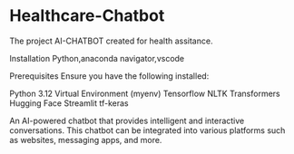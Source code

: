 # Healthcare-Chatbot
The project AI-CHATBOT created for health assitance. 

Installation
Python,anaconda navigator,vscode

Prerequisites
Ensure you have the following installed:

Python 3.12
Virtual Environment (myenv)
Tensorflow
NLTK
Transformers
Hugging Face
Streamlit
tf-keras


An AI-powered chatbot that provides intelligent and interactive conversations. This chatbot can be integrated into various platforms such as websites, messaging apps, and more.
